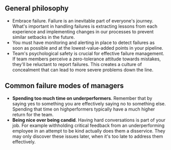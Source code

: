 ## General philosophy
* Embrace failure. Failure is an inevitable part of everyone's journey. What's important in handling failures is extracting lessons from each experience and implementing changes in our processes to prevent similar setbacks in the future.
* You must have monitoring and alerting in place to detect failures as soon as possible and at the lowest-value-added points in your pipeline.
* Team's psychological safety is crucial for effective failure management. If team members perceive a zero-tolerance attitude towards mistakes, they'll be reluctant to report failures. This creates a culture of concealment that can lead to more severe problems down the line.

## Common failure modes of managers
* __Spending too much time on underperformers__. Remember that by saying yes to something you are effectively saying no to something else. Spending that time on highperformers typically have a much higher return for the team. 
* __Being nice over being candid__. Having hard conversations is part of your job. For example withholding critical feedback from an underperforming employee in an attempt to be kind actually does them a disservice. They may only discover these issues later, when it's too late to address them effectively.

